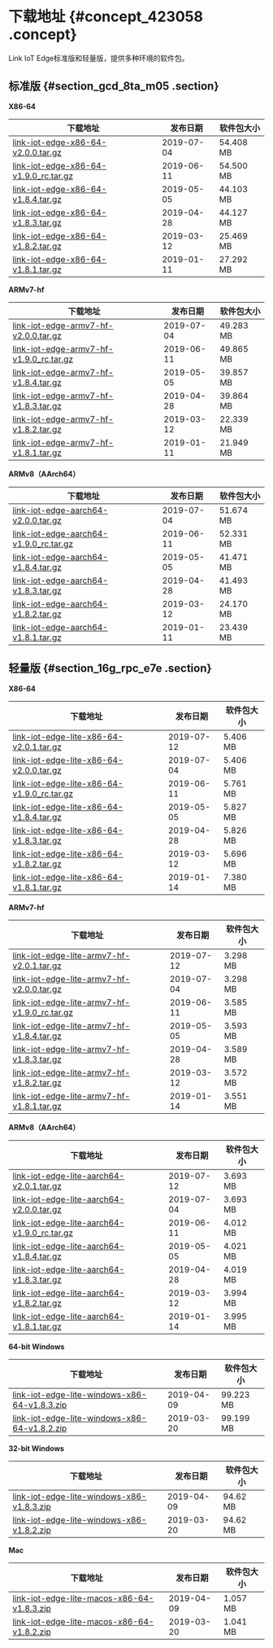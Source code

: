 # 下载地址 {#concept_423058 .concept}

Link IoT Edge标准版和轻量版，提供多种环境的软件包。

## 标准版 {#section_gcd_8ta_m05 .section}

 **X86-64** 

|下载地址|发布日期|软件包大小|
|----|----|-----|
|[link-iot-edge-x86-64-v2.0.0.tar.gz](http://link-iot-edge-packet.oss-cn-shanghai.aliyuncs.com/x86-64-linux-gnu/link-iot-edge-x86-64-v2.0.0.tar.gz)|2019-07-04|54.408 MB|
|[link-iot-edge-x86-64-v1.9.0\_rc.tar.gz](http://link-iot-edge-packet.oss-cn-shanghai.aliyuncs.com/x86-64-linux-gnu/link-iot-edge-x86-64-v1.9.0_rc.tar.gz)|2019-06-11|54.500 MB|
|[link-iot-edge-x86-64-v1.8.4.tar.gz](http://link-iot-edge-packet.oss-cn-shanghai.aliyuncs.com/x86-64-linux-gnu/link-iot-edge-x86-64-v1.8.4.tar.gz)|2019-05-05|44.103 MB|
|[link-iot-edge-x86-64-v1.8.3.tar.gz](http://link-iot-edge-packet.oss-cn-shanghai.aliyuncs.com/x86-64-linux-gnu/link-iot-edge-x86-64-v1.8.3.tar.gz)|2019-04-28|44.127 MB|
|[link-iot-edge-x86-64-v1.8.2.tar.gz](http://link-iot-edge-packet.oss-cn-shanghai.aliyuncs.com/x86-64-linux-gnu/link-iot-edge-x86-64-v1.8.2.tar.gz)|2019-03-12|25.469 MB|
|[link-iot-edge-x86-64-v1.8.1.tar.gz](http://link-iot-edge-packet.oss-cn-shanghai.aliyuncs.com/x86-64-linux-gnu/link-iot-edge-x86-64-v1.8.1.tar.gz)|2019-01-11|27.292 MB|

 **ARMv7-hf** 

|下载地址|发布日期|软件包大小|
|----|----|-----|
|[link-iot-edge-armv7-hf-v2.0.0.tar.gz](http://link-iot-edge-packet.oss-cn-shanghai.aliyuncs.com/arm-linux-gnueabihf/link-iot-edge-armv7-hf-v2.0.0.tar.gz)|2019-07-04|49.283 MB|
|[link-iot-edge-armv7-hf-v1.9.0\_rc.tar.gz](http://link-iot-edge-packet.oss-cn-shanghai.aliyuncs.com/arm-linux-gnueabihf/link-iot-edge-armv7-hf-v1.9.0_rc.tar.gz)|2019-06-11|49.865 MB|
|[link-iot-edge-armv7-hf-v1.8.4.tar.gz](http://link-iot-edge-packet.oss-cn-shanghai.aliyuncs.com/arm-linux-gnueabihf/link-iot-edge-armv7-hf-v1.8.4.tar.gz)|2019-05-05|39.857 MB|
|[link-iot-edge-armv7-hf-v1.8.3.tar.gz](http://link-iot-edge-packet.oss-cn-shanghai.aliyuncs.com/arm-linux-gnueabihf/link-iot-edge-armv7-hf-v1.8.3.tar.gz)|2019-04-28|39.864 MB|
|[link-iot-edge-armv7-hf-v1.8.2.tar.gz](http://link-iot-edge-packet.oss-cn-shanghai.aliyuncs.com/arm-linux-gnueabihf/link-iot-edge-armv7-hf-v1.8.2.tar.gz)|2019-03-12|22.339 MB|
|[link-iot-edge-armv7-hf-v1.8.1.tar.gz](http://link-iot-edge-packet.oss-cn-shanghai.aliyuncs.com/arm-linux-gnueabihf/link-iot-edge-armv7-hf-v1.8.1.tar.gz)|2019-01-11|21.949 MB|

 **ARMv8（AArch64）** 

|下载地址|发布日期|软件包大小|
|----|----|-----|
|[link-iot-edge-aarch64-v2.0.0.tar.gz](http://link-iot-edge-packet.oss-cn-shanghai.aliyuncs.com/aarch64-linux-gnu/link-iot-edge-aarch64-v2.0.0.tar.gz)|2019-07-04|51.674 MB|
|[link-iot-edge-aarch64-v1.9.0\_rc.tar.gz](https://link-iot-edge-packet.oss-cn-shanghai.aliyuncs.com/aarch64-linux-gnu/link-iot-edge-aarch64-v1.9.0_rc.tar.gz)|2019-06-11|52.331 MB|
|[link-iot-edge-aarch64-v1.8.4.tar.gz](http://link-iot-edge-packet.oss-cn-shanghai.aliyuncs.com/aarch64-linux-gnu/link-iot-edge-aarch64-v1.8.4.tar.gz)|2019-05-05|41.471 MB|
|[link-iot-edge-aarch64-v1.8.3.tar.gz](http://link-iot-edge-packet.oss-cn-shanghai.aliyuncs.com/aarch64-linux-gnu/link-iot-edge-aarch64-v1.8.3.tar.gz)|2019-04-28|41.493 MB|
|[link-iot-edge-aarch64-v1.8.2.tar.gz](http://link-iot-edge-packet.oss-cn-shanghai.aliyuncs.com/aarch64-linux-gnu/link-iot-edge-aarch64-v1.8.2.tar.gz)|2019-03-12|24.170 MB|
|[link-iot-edge-aarch64-v1.8.1.tar.gz](http://link-iot-edge-packet.oss-cn-shanghai.aliyuncs.com/aarch64-linux-gnu/link-iot-edge-aarch64-v1.8.1.tar.gz)|2019-01-11|23.439 MB|

## 轻量版 {#section_16g_rpc_e7e .section}

 **X86-64** 

|下载地址|发布日期|软件包大小|
|----|----|-----|
|[link-iot-edge-lite-x86-64-v2.0.1.tar.gz](http://link-iot-edge-packet.oss-cn-shanghai.aliyuncs.com/x86-64-linux-gnu/link-iot-edge-lite-x86-64-v2.0.1.tar.gz)|2019-07-12|5.406 MB|
|[link-iot-edge-lite-x86-64-v2.0.0.tar.gz](http://link-iot-edge-packet.oss-cn-shanghai.aliyuncs.com/x86-64-linux-gnu/link-iot-edge-lite-x86-64-v2.0.0.tar.gz)|2019-07-04|5.406 MB|
|[link-iot-edge-lite-x86-64-v1.9.0\_rc.tar.gz](https://link-iot-edge-packet.oss-cn-shanghai.aliyuncs.com/x86-64-linux-gnu/link-iot-edge-lite-x86-64-v1.9.0_rc.tar.gz)|2019-06-11|5.761 MB|
|[link-iot-edge-lite-x86-64-v1.8.4.tar.gz](http://link-iot-edge-packet.oss-cn-shanghai.aliyuncs.com/x86-64-linux-gnu/link-iot-edge-lite-x86-64-v1.8.4.tar.gz)|2019-05-05|5.827 MB|
|[link-iot-edge-lite-x86-64-v1.8.3.tar.gz](http://link-iot-edge-packet.oss-cn-shanghai.aliyuncs.com/x86-64-linux-gnu/link-iot-edge-lite-x86-64-v1.8.3.tar.gz)|2019-04-28|5.826 MB|
|[link-iot-edge-lite-x86-64-v1.8.2.tar.gz](http://link-iot-edge-packet.oss-cn-shanghai.aliyuncs.com/x86-64-linux-gnu/link-iot-edge-lite-x86-64-v1.8.2.tar.gz)|2019-03-12|5.696 MB|
|[link-iot-edge-lite-x86-64-v1.8.1.tar.gz](http://link-iot-edge-packet.oss-cn-shanghai.aliyuncs.com/x86-64-linux-gnu/link-iot-edge-lite-x86-64-v1.8.1.tar.gz)|2019-01-14|7.380 MB|

 **ARMv7-hf** 

|下载地址|发布日期|软件包大小|
|----|----|-----|
|[link-iot-edge-lite-armv7-hf-v2.0.1.tar.gz](http://link-iot-edge-packet.oss-cn-shanghai.aliyuncs.com/arm-linux-gnueabihf/link-iot-edge-lite-armv7-hf-v2.0.1.tar.gz)|2019-07-12|3.298 MB|
|[link-iot-edge-lite-armv7-hf-v2.0.0.tar.gz](http://link-iot-edge-packet.oss-cn-shanghai.aliyuncs.com/arm-linux-gnueabihf/link-iot-edge-lite-armv7-hf-v2.0.0.tar.gz)|2019-07-04|3.298 MB|
|[link-iot-edge-lite-armv7-hf-v1.9.0\_rc.tar.gz](https://link-iot-edge-packet.oss-cn-shanghai.aliyuncs.com/arm-linux-gnueabihf/link-iot-edge-lite-armv7-hf-v1.9.0_rc.tar.gz)|2019-06-11|3.585 MB|
|[link-iot-edge-lite-armv7-hf-v1.8.4.tar.gz](http://link-iot-edge-packet.oss-cn-shanghai.aliyuncs.com/arm-linux-gnueabihf/link-iot-edge-lite-armv7-hf-v1.8.4.tar.gz)|2019-05-05|3.593 MB|
|[link-iot-edge-lite-armv7-hf-v1.8.3.tar.gz](http://link-iot-edge-packet.oss-cn-shanghai.aliyuncs.com/arm-linux-gnueabihf/link-iot-edge-lite-armv7-hf-v1.8.3.tar.gz)|2019-04-28|3.589 MB|
|[link-iot-edge-lite-armv7-hf-v1.8.2.tar.gz](http://link-iot-edge-packet.oss-cn-shanghai.aliyuncs.com/arm-linux-gnueabihf/link-iot-edge-lite-armv7-hf-v1.8.2.tar.gz)|2019-03-12|3.572 MB|
|[link-iot-edge-lite-armv7-hf-v1.8.1.tar.gz](http://link-iot-edge-packet.oss-cn-shanghai.aliyuncs.com/arm-linux-gnueabihf/link-iot-edge-lite-armv7-hf-v1.8.1.tar.gz)|2019-01-14|3.551 MB|

 **ARMv8（AArch64）** 

|下载地址|发布日期|软件包大小|
|----|----|-----|
|[link-iot-edge-lite-aarch64-v2.0.1.tar.gz](http://link-iot-edge-packet.oss-cn-shanghai.aliyuncs.com/aarch64-linux-gnu/link-iot-edge-lite-aarch64-v2.0.1.tar.gz)|2019-07-12|3.693 MB|
|[link-iot-edge-lite-aarch64-v2.0.0.tar.gz](http://link-iot-edge-packet.oss-cn-shanghai.aliyuncs.com/aarch64-linux-gnu/link-iot-edge-lite-aarch64-v2.0.0.tar.gz)|2019-07-04|3.693 MB|
|[link-iot-edge-lite-aarch64-v1.9.0\_rc.tar.gz](https://link-iot-edge-packet.oss-cn-shanghai.aliyuncs.com/aarch64-linux-gnu/link-iot-edge-lite-aarch64-v1.9.0_rc.tar.gz)|2019-06-11|4.012 MB|
|[link-iot-edge-lite-aarch64-v1.8.4.tar.gz](http://link-iot-edge-packet.oss-cn-shanghai.aliyuncs.com/aarch64-linux-gnu/link-iot-edge-lite-aarch64-v1.8.4.tar.gz)|2019-05-05|4.021 MB|
|[link-iot-edge-lite-aarch64-v1.8.3.tar.gz](http://link-iot-edge-packet.oss-cn-shanghai.aliyuncs.com/aarch64-linux-gnu/link-iot-edge-lite-aarch64-v1.8.3.tar.gz)|2019-04-28|4.019 MB|
|[link-iot-edge-lite-aarch64-v1.8.2.tar.gz](http://link-iot-edge-packet.oss-cn-shanghai.aliyuncs.com/aarch64-linux-gnu/link-iot-edge-lite-aarch64-v1.8.2.tar.gz)|2019-03-12|3.994 MB|
|[link-iot-edge-lite-aarch64-v1.8.1.tar.gz](http://link-iot-edge-packet.oss-cn-shanghai.aliyuncs.com/aarch64-linux-gnu/link-iot-edge-lite-aarch64-v1.8.1.tar.gz)|2019-01-14|3.995 MB|

 **64-bit Windows** 

|下载地址|发布日期|软件包大小|
|----|----|-----|
|[link-iot-edge-lite-windows-x86-64-v1.8.3.zip](http://link-iot-edge-packet.oss-cn-shanghai.aliyuncs.com/windows-x86-64/link-iot-edge-lite-windows-x86-64-v1.8.3.zip)|2019-04-09|99.223 MB|
|[link-iot-edge-lite-windows-x86-64-v1.8.2.zip](http://link-iot-edge-packet.oss-cn-shanghai.aliyuncs.com/windows-x86-64/link-iot-edge-lite-windows-x86-64-v1.8.2.zip)|2019-03-20|99.199 MB|

 **32-bit Windows** 

|下载地址|发布日期|软件包大小|
|----|----|-----|
|[link-iot-edge-lite-windows-x86-v1.8.3.zip](http://link-iot-edge-packet.oss-cn-shanghai.aliyuncs.com/windows-x86/link-iot-edge-lite-windows-x86-v1.8.3.zip)|2019-04-09|94.62 MB|
|[link-iot-edge-lite-windows-x86-v1.8.2.zip](http://link-iot-edge-packet.oss-cn-shanghai.aliyuncs.com/windows-x86/link-iot-edge-lite-windows-x86-v1.8.2.zip)|2019-03-20|94.62 MB|

 **Mac** 

|下载地址|发布日期|软件包大小|
|----|----|-----|
|[link-iot-edge-lite-macos-x86-64-v1.8.3.zip](http://link-iot-edge-packet.oss-cn-shanghai.aliyuncs.com/macos-x86-64/link-iot-edge-lite-macos-x86-64-v1.8.3.zip)|2019-04-09|1.057 MB|
|[link-iot-edge-lite-macos-x86-64-v1.8.2.zip](http://link-iot-edge-packet.oss-cn-shanghai.aliyuncs.com/macos-x86-64/link-iot-edge-lite-macos-x86-64-v1.8.2.zip)|2019-03-20|1.041 MB|

